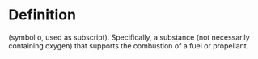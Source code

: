 # Definition

(symbol o, used as subscript). Specifically, a substance (not
necessarily containing oxygen) that supports the combustion of a fuel or
propellant.
